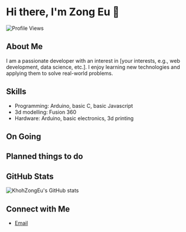 # Hi there, I'm Zong Eu 👋
![Profile Views](https://komarev.com/ghpvc/?username=KhohZongEu)

## About Me
I am a passionate developer with an interest in [your interests, e.g., web development, data science, etc.]. I enjoy learning new technologies and applying them to solve real-world problems. 

## Skills
- Programming: Arduino, basic C, basic Javascript
- 3d modelling: Fusion 360
- Hardware: Arduino, basic electronics, 3d printing

## On Going

## Planned things to do

## GitHub Stats
![KhohZongEu's GitHub stats](https://github-readme-stats.vercel.app/api?username=KhohZongEu&show_icons=true&theme=radical)

## Connect with Me
- [Email](mailto:khohzongeu@gmail.com)

<!--
**KhohZongEu/KhohZongEu** is a ✨ _special_ ✨ repository because its `README.md` (this file) appears on your GitHub profile.

Here are some ideas to get you started:

- 🔭 I’m currently working on ...
- 🌱 I’m currently learning ...
- 👯 I’m looking to collaborate on ...
- 🤔 I’m looking for help with ...
- 💬 Ask me about ...
- 📫 How to reach me: ...
- 😄 Pronouns: ...
- ⚡ Fun fact: ...
-->
